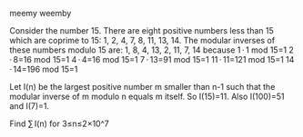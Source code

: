 meemy weemby



Consider the number 15.
There are eight positive numbers less than 15 which are coprime to 15: 1, 2, 4, 7, 8, 11, 13, 14.
The modular inverses of these numbers modulo 15 are: 1, 8, 4, 13, 2, 11, 7, 14
because
1 · 1 mod 15=1
2 · 8=16 mod 15=1
4 · 4=16 mod 15=1
7 · 13=91 mod 15=1
11 · 11=121 mod 15=1
14 · 14=196 mod 15=1

Let I(n) be the largest positive number m smaller than n-1 such that the modular inverse of m modulo n equals m itself.
So I(15)=11.
Also I(100)=51 and I(7)=1.

Find ∑ I(n) for 3≤n≤2×10^7
